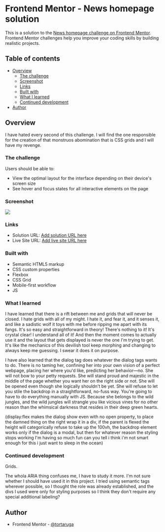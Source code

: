 # Frontend Mentor - News homepage solution

This is a solution to the [News homepage challenge on Frontend Mentor](https://www.frontendmentor.io/challenges/news-homepage-H6SWTa1MFl). Frontend Mentor challenges help you improve your coding skills by building realistic projects. 

## Table of contents

- [Overview](#overview)
  - [The challenge](#the-challenge)
  - [Screenshot](#screenshot)
  - [Links](#links)
  - [Built with](#built-with)
  - [What I learned](#what-i-learned)
  - [Continued development](#continued-development)
- [Author](#author)

## Overview

I have hated every second of this challenge. I will find the one responsible for the creation of that monstruos abomination that is CSS grids and I will have my revenge. 

### The challenge

Users should be able to:

- View the optimal layout for the interface depending on their device's screen size
- See hover and focus states for all interactive elements on the page

### Screenshot

![](./screenshot.jpg)

### Links

- Solution URL: [Add solution URL here](https://your-solution-url.com)
- Live Site URL: [Add live site URL here](https://your-live-site-url.com)

### Built with

- Semantic HTML5 markup
- CSS custom properties
- Flexbox
- CSS Grid
- Mobile-first workflow
- JS

### What I learned

I have learned that there is a rift between me and grids that will never be closed. I hate grids with all of my might. I hate it, and fear it, and it senses it, and like a sadistic wolf it toys with me before ripping me apart with its fangs. 
It's so easy and straightforward in theory! There's nothing to it! It's crystal clear! I understand all of it!
And then the moment comes to actually use it and the layout that gets displayed is never the one I'm trying to get. It's like the mechanics of this devilish tool keep morphing and changing to always keep me guessing. I swear it does it on purpose.

I have also learned that the dialog tag does whatever the dialog tags wants to do. There is no taming her, confining her into your own vision of a perfect webpage, placing her where you'd like, predicting her behavior—no. She will not bow to your petty requests. She will stand proud and majestic in the middle of the page whether you want her on the right side or not. She will be opened even though she logically shouldn't be yet. She will refuse to let you stile the backdrop in a straightforward, no-fuss way. You're going to have to do everything manually with JS. 
Because she belongs to the wild jungles, and the wild jungles will strangle you like vicious vines for no other reason than the whimsical darkness that resides in their deep green hearts.

(display:flex makes the dialog show even with no open property, to place the damned thing on the right wrap it in a div, if the parent is flexed the height will categorically refuse to take up the 100vh, the backdrop element works only if the dialog is a modal, but then for whatever reason the styling stops working I'm having so much fun can you tell i think i'm not smart enough for this i just want to sleep in the ocean)


### Continued development

Grids.

The whola ARIA thing confuses me, I have to study it more. I'm not sure whether I should have used it in this project. I tried using semantic tags wherever possible, so I thought the role was already established, and the divs I used were only for styling purposes so I think they don't require any special additional labeling? 

## Author

- Frontend Mentor - [@tortaruga](https://www.frontendmentor.io/profile/tortaruga)
